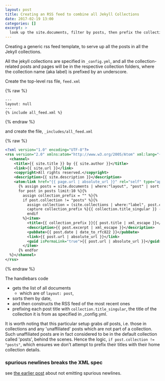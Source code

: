 ```yaml
---
layout: post
title: Creating an RSS feed to combine all Jekyll Collections
date: 2017-02-19 13:00
categories: []
excerpt: >
  look up the site.documents, filter by posts, then prefix the collection title
---
```

Creating a generic rss feed template, to serve up all the posts in all the Jekyll collections.

All the jekyll collections are specified in `_config.yml`, and all the collection-related posts and pages will be in the respective collection folders, where the collection name (aka label) is prefixed by an underscore.

Create the top-level rss file, `feed.xml`

{% raw %}
```jekyll
---
layout: null
---
{% include all_feed.xml %}
```
{% endraw %}

and create the file, `_includes/all_feed.xml`

{% raw %}
```xml
<?xml version="1.0" encoding="UTF-8"?>
<rss version="2.0" xmlns:atom="http://www.w3.org/2005/Atom" xml:lang="{{ site.lang }}">
  <channel>
    <title>{{ site.title }} by {{ site.author }}</title>
    <link>{{ site.url }}</link>
    <copyright>All rights reserved.</copyright>
    <description>{{ site.description }}</description>
    <atom:link href="{{ page.url | absolute_url }}" rel="self" type="application/rss+xml" />
      {% assign posts = site.documents | where:"layout", "post" | sort: 'date' | reverse %}{%
      for post in posts limit:10 %}{%
        assign collection_prefix = "" %}{%
        if post.collection != "posts" %}{%
          assign collection = (site.collections | where:"label", post.collection | first %}{%
          capture collection_prefix %}{{ collection.title_singular }} - {% endcapture %}{%
          endif
        %}<item>
          <title>{{ collection_prefix }}{{ post.title | xml_escape }}</title>
          <description>{{ post.excerpt | xml_escape }}</description>
          <pubDate>{{ post.date | date_to_rfc822 }}</pubDate>
          <link>{{ post.url | absolute_url }}</link>
          <guid isPermaLink="true">{{ post.url | absolute_url }}</guid>
        </item>
      {% endfor
  %}</channel>
</rss>
```
{% endraw %}

The handlebars code
* gets the list of all documents
   * which are of `layout: post`,
* sorts them by date,
* and then constructs the RSS feed of the most recent ones
* prefixing each post title with `collection.title_singular`, the title of the collection it is from as specified in \_config.yml.

It is worth noting that this particular setup grabs *all* posts, i.e. those in collections and any 'unaffiliated' posts which are not part of a collection. Such unaffiliated posts are in fact considered to be in the default collection called 'posts', behind the scenes. Hence the logic, `if post.collection != "posts"`, which ensures we don't attempt to prefix their titles with their home collection details.

### spurious newlines breaks the XML spec

see [the earlier post](2017-02-19-rss-feed-for-a-jekyll-collection.html) about not emitting spurious newlines.
